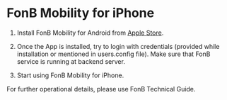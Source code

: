 FonB Mobility for iPhone
==================

1. Install FonB Mobility for Android from [Apple Store](https://itunes.apple.com/us/app/aptus-fonb/id694036571?mt=8).

2. Once the App is installed, try to login with credentials (provided while installation or mentioned in users.config file). Make sure that FonB service is running at backend server.

3. Start using FonB Mobility for iPhone.

For further operational details, please use FonB Technical Guide.

